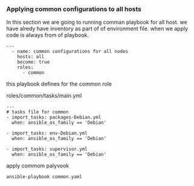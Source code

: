 ### Applying common configurations to all hosts

In this section we are going to running comman playbook for all host. we have alredy have inventory as part of of environment file. when we apply code is always from of playbook.

```
---
  - name: common configurations for all nodes
    hosts: all
    become: true
    roles:
      - common
```

this playbook defines for the common role

roles/common/tasks/main.yml

```
---
# tasks file for common
- import_tasks: packages-Debian.yml
  when: ansible_os_family == 'Debian'

- import_tasks: env-Debian.yml
  when: ansible_os_family == 'Debian'

- import_tasks: supervisor.yml
  when: ansible_os_family == 'Debian'

```

apply commom palyvook


```
ansible-playbook common.yaml
```
